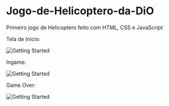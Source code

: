 # Jogo-de-Helicoptero-da-DiO

Primeiro jogo de Helicoptero feito com HTML, CSS e JavaScript

Tela de Inicio:

![Getting Started](./telaDeInicio.jpeg)

Ingame:

![Getting Started](./inGame.jpeg)

Game Over:

![Getting Started](./gameOver.jpeg)

